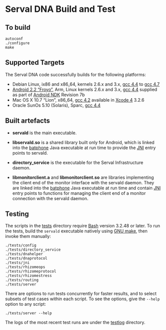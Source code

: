 Serval DNA Build and Test
=========================

To build
--------

    autoconf
    ./configure
    make

Supported Targets
-----------------

The Serval DNA code successfully builds for the following platforms:

 * Debian Linux, ix86 and x86\_64, kernels 2.6.x and 3.x, [gcc 4.4][] to [gcc 4.7][]
 * [Android 2.2 “Froyo”][], Arm, Linux kernels 2.6.x and 3.x, [gcc 4.4][] supplied as
   part of [Android NDK][] Revision 7b
 * Mac OS X 10.7 “Lion”, x86\_64, [gcc 4.2][] available in [Xcode 4][] 3.2.6
 * Oracle SunOs 5.10 (Solaris), Sparc, [gcc 4.4][]

Built artefacts
---------------

* **servald** is the main executable.

* **libservald.so** is a shared library built only for Android, which is linked
  into the [batphone][] Java executable at run time to provide the [JNI][]
  entry points to servald.

* **directory_service** is the executable for the Serval Infrastructure daemon.

* **libmonitorclient.a** and **libmonitorclient.so** are libraries implementing
  the client end of the monitor interface with the servald daemon.  They are
  linked into the [batphone][] Java executable at run time and contain [JNI][]
  entry points to functions for managing the client end of a monitor connection
  with the servald daemon.

Testing
-------

The scripts in the [tests](./tests/) directory require [Bash][] version 3.2.48
or later.  To run the tests, build the `servald` executable natively using [GNU
make][], then invoke them manually:

    ./tests/config
    ./tests/directory_service
    ./tests/dnahelper
    ./tests/dnaprotocol
    ./tests/jni
    ./tests/rhizomeops
    ./tests/rhizomeprotocol
    ./tests/rhizomestress
    ./tests/routing
    ./tests/server

There are options to run tests concurrently for faster results, and to select
subsets of test cases within each script.  To see the options, give the
`--help` option to any script:

    ./tests/server --help

The logs of the most recent test runs are under the [testlog](./testlog/)
directory.


[batphone]: https://github.com/servalproject/batphone
[Android 2.2 “Froyo”]: http://developer.android.com/about/versions/android-2.2-highlights.html
[Android NDK]: http://developer.android.com/tools/sdk/ndk/index.html
[gcc 4.2]: http://gcc.gnu.org/gcc-4.2/
[Xcode 4]: https://developer.apple.com/xcode/
[gcc 4.4]: http://gcc.gnu.org/gcc-4.4/
[gcc 4.7]: http://gcc.gnu.org/gcc-4.7/
[JNI]: http://en.wikipedia.org/wiki/Java_Native_Interface
[Bash]: http://en.wikipedia.org/wiki/Bash_(Unix_shell)
[GNU make]: http://www.gnu.org/software/make/
